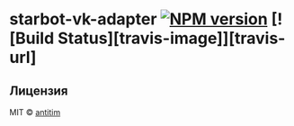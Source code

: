 # starbot-vk-adapter [![NPM version][npm-image]][npm-url] [![Build Status][travis-image]][travis-url]

## Лицензия

MIT © [antitim](http://vk.com/antitim)


[npm-image]: https://badge.fury.io/js/starbot-vk-adapter.svg
[npm-url]: https://npmjs.org/package/starbot-vk-adapter
